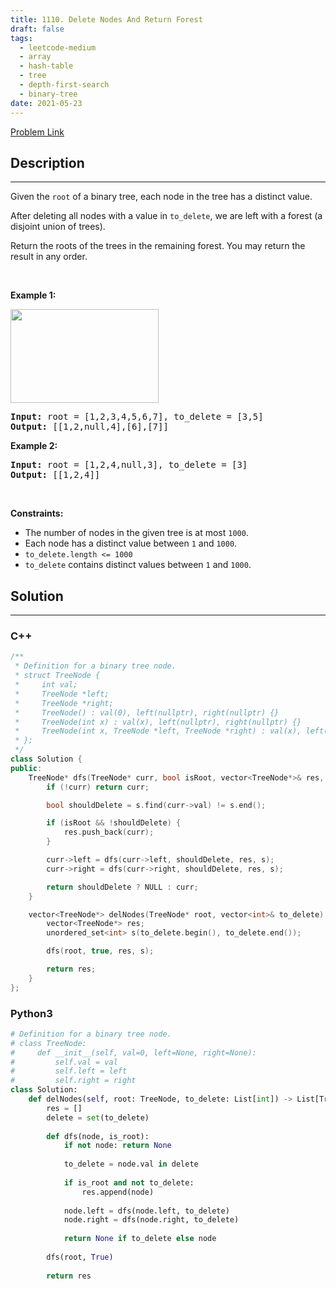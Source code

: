 ```yaml
---
title: 1110. Delete Nodes And Return Forest
draft: false
tags: 
  - leetcode-medium
  - array
  - hash-table
  - tree
  - depth-first-search
  - binary-tree
date: 2021-05-23
---
```


[Problem Link](https://leetcode.com/problems/delete-nodes-and-return-forest/)

## Description

---
<p>Given the <code>root</code> of a binary tree, each node in the tree has a distinct value.</p>

<p>After deleting all nodes with a value in <code>to_delete</code>, we are left with a forest (a disjoint union of trees).</p>

<p>Return the roots of the trees in the remaining forest. You may return the result in any order.</p>

<p>&nbsp;</p>
<p><strong class="example">Example 1:</strong></p>
<img alt="" src="https://assets.leetcode.com/uploads/2019/07/01/screen-shot-2019-07-01-at-53836-pm.png" style="width: 237px; height: 150px;" />
<pre>
<strong>Input:</strong> root = [1,2,3,4,5,6,7], to_delete = [3,5]
<strong>Output:</strong> [[1,2,null,4],[6],[7]]
</pre>

<p><strong class="example">Example 2:</strong></p>

<pre>
<strong>Input:</strong> root = [1,2,4,null,3], to_delete = [3]
<strong>Output:</strong> [[1,2,4]]
</pre>

<p>&nbsp;</p>
<p><strong>Constraints:</strong></p>

<ul>
	<li>The number of nodes in the given tree is at most <code>1000</code>.</li>
	<li>Each node has a distinct value between <code>1</code> and <code>1000</code>.</li>
	<li><code>to_delete.length &lt;= 1000</code></li>
	<li><code>to_delete</code> contains distinct values between <code>1</code> and <code>1000</code>.</li>
</ul>


## Solution

---
### C++
``` cpp title='delete-nodes-and-return-forest'
/**
 * Definition for a binary tree node.
 * struct TreeNode {
 *     int val;
 *     TreeNode *left;
 *     TreeNode *right;
 *     TreeNode() : val(0), left(nullptr), right(nullptr) {}
 *     TreeNode(int x) : val(x), left(nullptr), right(nullptr) {}
 *     TreeNode(int x, TreeNode *left, TreeNode *right) : val(x), left(left), right(right) {}
 * };
 */
class Solution {
public:
    TreeNode* dfs(TreeNode* curr, bool isRoot, vector<TreeNode*>& res, unordered_set<int>& s) {
        if (!curr) return curr;

        bool shouldDelete = s.find(curr->val) != s.end();

        if (isRoot && !shouldDelete) {
            res.push_back(curr);
        }

        curr->left = dfs(curr->left, shouldDelete, res, s);
        curr->right = dfs(curr->right, shouldDelete, res, s);

        return shouldDelete ? NULL : curr;
    }

    vector<TreeNode*> delNodes(TreeNode* root, vector<int>& to_delete) {
        vector<TreeNode*> res;
        unordered_set<int> s(to_delete.begin(), to_delete.end());

        dfs(root, true, res, s);

        return res;
    }
};
```
### Python3
``` py title='delete-nodes-and-return-forest'
# Definition for a binary tree node.
# class TreeNode:
#     def __init__(self, val=0, left=None, right=None):
#         self.val = val
#         self.left = left
#         self.right = right
class Solution:
    def delNodes(self, root: TreeNode, to_delete: List[int]) -> List[TreeNode]:
        res = []
        delete = set(to_delete)
        
        def dfs(node, is_root):
            if not node: return None
            
            to_delete = node.val in delete
            
            if is_root and not to_delete:
                res.append(node)
            
            node.left = dfs(node.left, to_delete)
            node.right = dfs(node.right, to_delete)
            
            return None if to_delete else node
                        
        dfs(root, True)
        
        return res
```

